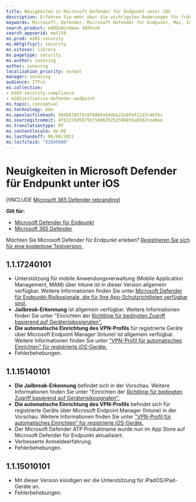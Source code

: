```yaml
---
title: Neuigkeiten in Microsoft Defender für Endpunkt unter iOS
description: Erfahren Sie mehr über die wichtigsten Änderungen für frühere Versionen von Microsoft Defender für Endpunkt unter iOS.
keywords: Microsoft, Defender, Microsoft Defender für Endpunkt, Mac, Installation, macos, whatsnew
search.product: eADQiWindows 10XVcnh
search.appverid: met150
ms.prod: m365-security
ms.mktglfcycl: security
ms.sitesec: library
ms.pagetype: security
ms.author: sunasing
author: sunasing
localization_priority: normal
manager: sunasing
audience: ITPro
ms.collection:
- m365-security-compliance
- m365initiative-defender-endpoint
ms.topic: conceptual
ms.technology: mde
ms.openlocfilehash: 894b628575c0788b6a5d4bb23a8fe512d7c467bc
ms.sourcegitcommit: 4fb1226d5875bf5b9b29252596855a6562cea9ae
ms.translationtype: MT
ms.contentlocale: de-DE
ms.lasthandoff: 06/08/2021
ms.locfileid: "52845606"
---
```

# <a name="whats-new-in-microsoft-defender-for-endpoint-on-ios"></a>Neuigkeiten in Microsoft Defender für Endpunkt unter iOS

[!INCLUDE [Microsoft 365 Defender rebranding](../../includes/microsoft-defender.md)]

**Gilt für:**
- [Microsoft Defender für Endpunkt](https://go.microsoft.com/fwlink/p/?linkid=2154037)
- [Microsoft 365 Defender](https://go.microsoft.com/fwlink/?linkid=2118804)

Möchten Sie Microsoft Defender für Endpunkt erleben? [Registrieren Sie sich für eine kostenlose Testversion.](https://www.microsoft.com/microsoft-365/windows/microsoft-defender-atp?ocid=docs-wdatp-exposedapis-abovefoldlink)

## <a name="1117240101"></a>1.1.17240101
- Unterstützung für mobile Anwendungsverwaltung (Mobile Application Management, MAM) über Intune ist in dieser Version allgemein verfügbar. Weitere Informationen finden Sie unter [Microsoft Defender für Endpunkt-Risikosignale, die für Ihre App-Schutzrichtlinien verfügbar sind.](https://techcommunity.microsoft.com/t5/intune-customer-success/microsoft-defender-for-endpoint-risk-signals-available-for-your/ba-p/2186322)
- **Jailbreak-Erkennung** ist allgemein verfügbar. Weitere Informationen finden Sie unter "Einrichten der [Richtlinie für bedingten Zugriff basierend auf Geräterisikosignalen".](ios-configure-features.md#conditional-access-with-defender-for-endpoint-on-ios)
- **Die automatische Einrichtung des VPN-Profils** für registrierte Geräte über Microsoft Endpoint Manager (Intune) ist allgemein verfügbar. Weitere Informationen finden Sie unter ["VPN-Profil für automatisches Einrichten" für registrierte iOS-Geräte.](ios-install.md#auto-onboarding-of-vpn-profile-simplified-onboarding)
- Fehlerbehebungen.

## <a name="1115140101"></a>1.1.15140101

- **Die Jailbreak-Erkennung** befindet sich in der Vorschau. Weitere Informationen finden Sie unter "Einrichten der [Richtlinie für bedingten Zugriff basierend auf Geräterisikosignalen".](ios-configure-features.md#conditional-access-with-defender-for-endpoint-on-ios)
- **Die automatische Einrichtung des VPN-Profils** befindet sich für registrierte Geräte über Microsoft Endpoint Manager (Intune) in der Vorschau. Weitere Informationen finden Sie unter ["VPN-Profil für automatisches Einrichten" für registrierte iOS-Geräte.](ios-install.md#auto-onboarding-of-vpn-profile-simplified-onboarding)
- Der Microsoft Defender ATP Produktname wurde nun im App Store auf Microsoft Defender für Endpunkt aktualisiert.
- Verbesserte Anmeldeerfahrung.
- Fehlerbehebungen.

## <a name="1115010101"></a>1.1.15010101

- Mit dieser Version kündigen wir die Unterstützung für iPadOS/iPad-Geräte an.
- Fehlerbehebungen.
